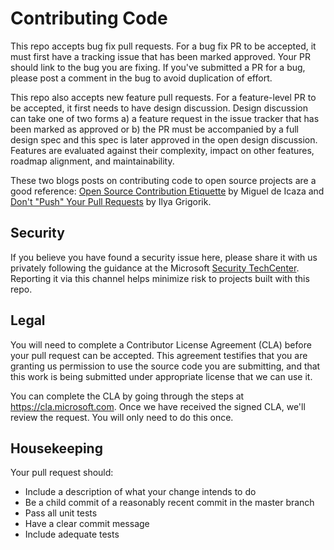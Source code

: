 # Contributing Code

This repo accepts bug fix pull requests. For a bug fix PR to be accepted, it must first have a tracking issue that has been marked approved. Your PR should link to the bug you are fixing. If you've submitted a PR for a bug, please post a comment in the bug to avoid duplication of effort.

This repo also accepts new feature pull requests. For a feature-level PR to be accepted, it first needs to have design discussion. Design discussion can take one of two forms a) a feature request in the issue tracker that has been marked as approved or b) the PR must be accompanied by a full design spec and this spec is later approved in the open design discussion. Features are evaluated against their complexity, impact on other features, roadmap alignment, and maintainability.

These two blogs posts on contributing code to open source projects are a good reference: [Open Source Contribution Etiquette](http://tirania.org/blog/archive/2010/Dec-31.html) by Miguel de Icaza and [Don't "Push" Your Pull Requests](https://www.igvita.com/2011/12/19/dont-push-your-pull-requests/) by Ilya Grigorik.

## Security

If you believe you have found a security issue here, please share it with us privately following the guidance at the Microsoft [Security TechCenter](https://technet.microsoft.com/en-us/security/ff852094). Reporting it via this channel helps minimize risk to projects built with this repo.

## Legal

You will need to complete a Contributor License Agreement (CLA) before your pull request can be accepted. This agreement testifies that you are granting us permission to use the source code you are submitting, and that this work is being submitted under appropriate license that we can use it.

You can complete the CLA by going through the steps at https://cla.microsoft.com. Once we have received the signed CLA, we'll review the request. You will only need to do this once.

## Housekeeping

Your pull request should:
* Include a description of what your change intends to do
* Be a child commit of a reasonably recent commit in the master branch
* Pass all unit tests
* Have a clear commit message
* Include adequate tests

